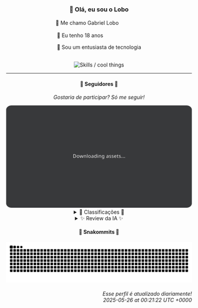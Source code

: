 <div align="center">
  <h3>👋 Olá, eu sou o Lobo</h3>
  
  <p>🐺 Me chamo Gabriel Loboㅤㅤㅤㅤㅤ</p>
  <p>🧔 Eu tenho 18 anosㅤㅤㅤㅤㅤㅤㅤㅤ</p>
  <p>🧠 Sou um entusiasta de tecnologia</p>

  <br/>

  <img width="600" alt="Skills / cool things" src="https://skills-icons.vercel.app/api/icons?i=python,md,html,css,js,github,git,vscode,linux,node,ts,sass,react,vite,vercel,lottie,ionic,capacitor,zustand,framer,firebase,arduino,godot,tailwind,shadcnui,lucide,zorinos,pnpm,reactnative&perline=14" />
</div>

<hr />

<div align="center">
    <h4>👤 Seguidores 👤</h4>
    <p><i>Gostaria de participar? Só me seguir!</i></p>
    <img width="600" src=".github/assets/cards/top3.svg" alt="Top 3 followers contributors (monthly)" />
    <details>
    <summary>🏅 Classificações 🏅</summary>
    <br/>
    <table>
        <thead>
            <tr align="center">
                <th>Posição</th>
                <th>Seguidor</th>
                <th>Contribuições</th>
            </tr>
        </thead>
        <tbody>
            <tr align="center">
                <td>1°</td>
                <td><a href="https://github.com/wTechnoo">Cézar</a></td>
                <td>213 ctr.</td>
            </tr>
            <tr align="center">
                <td>2°</td>
                <td><a href="https://github.com/danko-nobre">Danilo Nobre</a></td>
                <td>210 ctr.</td>
            </tr>
            <tr align="center">
                <td>3°</td>
                <td><a href="https://github.com/EvertonMJunior">Everton Marcelino Jr.</a></td>
                <td>129 ctr.</td>
            </tr>
            <tr align="center">
                <td>4°</td>
                <td><a href="https://github.com/DeividSouSan">Deivid Souza Santana</a></td>
                <td>80 ctr.</td>
            </tr>
            <tr align="center">
                <td>5°</td>
                <td><a href="https://github.com/TopTrenDev">TopTrenDev</a></td>
                <td>71 ctr.</td>
            </tr>
            <tr align="center">
                <td>6°</td>
                <td><a href="https://github.com/LuidiPiresHub">Luídi Pires</a></td>
                <td>52 ctr.</td>
            </tr>
            <tr align="center">
                <td>7°</td>
                <td><a href="https://github.com/RafaZeero">Rafael Lima de Morais</a></td>
                <td>41 ctr.</td>
            </tr>
            <tr align="center">
                <td>8°</td>
                <td><a href="https://github.com/LestterX">LestterX</a></td>
                <td>37 ctr.</td>
            </tr>
            <tr align="center">
                <td>9°</td>
                <td><a href="https://github.com/filipedeschamps">Filipe Deschamps</a></td>
                <td>28 ctr.</td>
            </tr>
            <tr align="center">
                <td>10°</td>
                <td><a href="https://github.com/Felipe-Takayuki">Felipe</a></td>
                <td>15 ctr.</td>
            </tr>
        </tbody>
    </table>
    </details>
    <details>
    <summary>✨ Review da IA ✨</summary>
    <br/>
    <div align="justify"><p><b>Cézar</b>, parabéns pelo primeiro lugar... em usar mais linhas de código. Afinal, quantidade nem sempre é qualidade, certo? Espero que pelo menos metade dessas contribuições não sejam só correções de ponto e vírgula.</p>
<p><b>Danilo Nobre</b>, uau, um desenvolvedor de jogos e entusiasta de 3D! Que impressionante... para alguém que claramente tem tempo demais nas mãos. Mas ei, pelo menos você está contribuindo para o repositório de alguém, mesmo que seja um fork de algo de 2020. Talvez seja hora de criar algo seu, não?</p>
<p><b>Everton Marcelino Jr.</b>, "apaixonado por tecnologia", que nem metade do LinkedIn. Contribuiu para um ORM gigante e umas coisinhas menores. Espero que essa paixão se traduza em algo mais do que só seguir tutoriais e dar uns commits aqui e ali.</p>
<p><b>Deivid Souza Santana</b>, futuro mestre do back-end, diz ele. Pelo menos criou um "Taskmaster", porque "MeEsqueci" de dar os parabéns. Mas falando sério, "TudoGostoso"? Sério? Espero que pelo menos o código seja mais apetitoso que o nome.</p>
<p><b>TopTrenDev</b>, especialista em Solana e criptomoedas... que original! Com tantos "bots" e "bundlers", parece mais um trader desesperado do que um desenvolvedor sério. Mas ei, se estiver ganhando dinheiro com isso, quem sou eu para julgar? (Na verdade, estou julgando sim).</p>
<p><b>Luídi Pires</b>, Front-End, Back-End, Full Stack... e desempregado? Brincadeira! Mas falando sério, um portfólio com "Pixels-Art" e "E-CommerceX"? Parece que parou em 2010. Talvez seja hora de dar um <i>up</i> na sua stack, hein?</p>
<p><b>Rafael Lima de Morais</b>, Go, Typescript, Rust... e ainda usa Vim? Que combinação peculiar. E "ragna-clicker"? Sério? Espero que pelo menos o código seja mais eficiente do que o nome sugere. E um fork de API do Nubank? Está querendo roubar uns dados, é?</p>
<p><b>LestterX</b>, um "buscador" de Bitcoins, que conveniente. Mas falando sério, "código otimizado para encontrar bitcoins da carteira puzzle"? Isso cheira a dor de cabeça. E essa aplicação de entregas que some com os dados? Que maravilha, hein? Praticidade mandou lembranças.</p>
<p><b>Filipe Deschamps</b>, "Quer se sentir competente em programação? Confere isso: https://curso.dev". Ah, o famoso auto-promotor! Pelo menos o "doom-fire-algorithm" é legalzinho, mas o resto parece mais coisa para encher linguiça no portfólio. E "tabnews.com.br"? Sério que isso ainda existe?</p>
<p><b>Felipe</b>, "REPOSITÓRIO"... que descrição original! E um site para "criação e divulgação de projetos e eventos"? Que genérico! Parece que alguém está tentando desesperadamente adicionar algo ao currículo. Mas ei, pelo menos está tentando, né?</p>
<p><b>Jean Brito</b>, contribuições para Rocket.Chat, hein? Impressionante... se alguém ainda usasse Rocket.Chat. E um "detect-browsers" de 2016? Sério? Parece que alguém está vivendo no passado. Mas ei, pelo menos fez um Dockerfile para servidor de Steam. Prioridades, né?</p>
</div>
    </details>
</div>

<div align="center">
  <h4>🐍 Snakommits 🐍</h4>
    <picture>
      <source media="(prefers-color-scheme: dark)" srcset="https://raw.githubusercontent.com/Lobooooooo14/Lobooooooo14/snake-output/snake-dark.svg">
      <source media="(prefers-color-scheme: light)" srcset="https://raw.githubusercontent.com/Lobooooooo14/Lobooooooo14/snake-output/snake-light.svg">
      <img alt="github contribution grid snake animation" src="https://raw.githubusercontent.com/Lobooooooo14/Lobooooooo14/snake-output/snake-light.svg">
    </picture>
</div>

<h6 align="right">
  Esse perfil é atualizado diariamente!<br/> <i>2025-05-26 at 00:21:22 UTC +0000</i>
<h6>